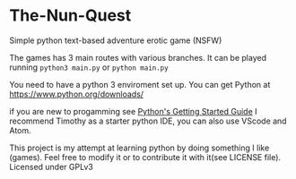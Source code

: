 # The-Nun-Quest
Simple python text-based adventure erotic game (NSFW)

The games has 3 main routes with various branches.
It can be played running `python3 main.py` or `python main.py`

You need to have a python 3 enviroment set up.
You can get Python at https://www.python.org/downloads/

if you are new to progamming see [Python's Getting Started Guide](https://www.python.org/about/gettingstarted/)
I recommend Timothy as a starter python IDE, you can also use VScode and Atom.



This project is my attempt at learning python by doing something I like (games).
Feel free to modify it or to contribute it with it(see LICENSE file).
Licensed under GPLv3

